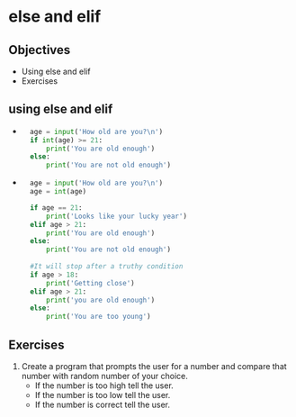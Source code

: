 # else and elif

## Objectives
- Using else and elif
- Exercises

## using else and elif
- ```python
    age = input('How old are you?\n')
    if int(age) >= 21:
        print('You are old enough')
    else:
        print('You are not old enough')

- ```python 
    age = input('How old are you?\n')
    age = int(age)

    if age == 21:
        print('Looks like your lucky year')
    elif age > 21:
        print('You are old enough')
    else:
        print('You are not old enough')
    
    #It will stop after a truthy condition
    if age > 18:
        print('Getting close')
    elif age > 21:
        print('you are old enough')
    else: 
        print('You are too young')

## Exercises
1. Create a program that prompts the user for a number and compare that number with random number of your choice.
    - If the number is too high tell the user.
    - If the number is too low tell the user.
    - If the number is correct tell the user.